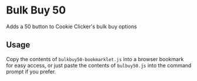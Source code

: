 # Bulk Buy 50
Adds a 50 button to Cookie Clicker's bulk buy options

## Usage
Copy the contents of `bulkbuy50-bookmarklet.js` into a browser bookmark for easy access, or just paste the contents of `bulbuy50.js` into the command prompt if you prefer.